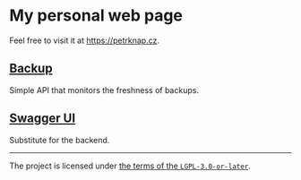 # My personal web page

Feel free to visit it at <https://petrknap.cz>.

## [Backup](http://127.0.0.1:8080/backup/)

Simple API that monitors the freshness of backups.

## [Swagger UI](http://127.0.0.1:8080/swagger-ui.html)

Substitute for the backend.

---

The project is licensed under [the terms of the `LGPL-3.0-or-later`](./COPYING.LESSER).
